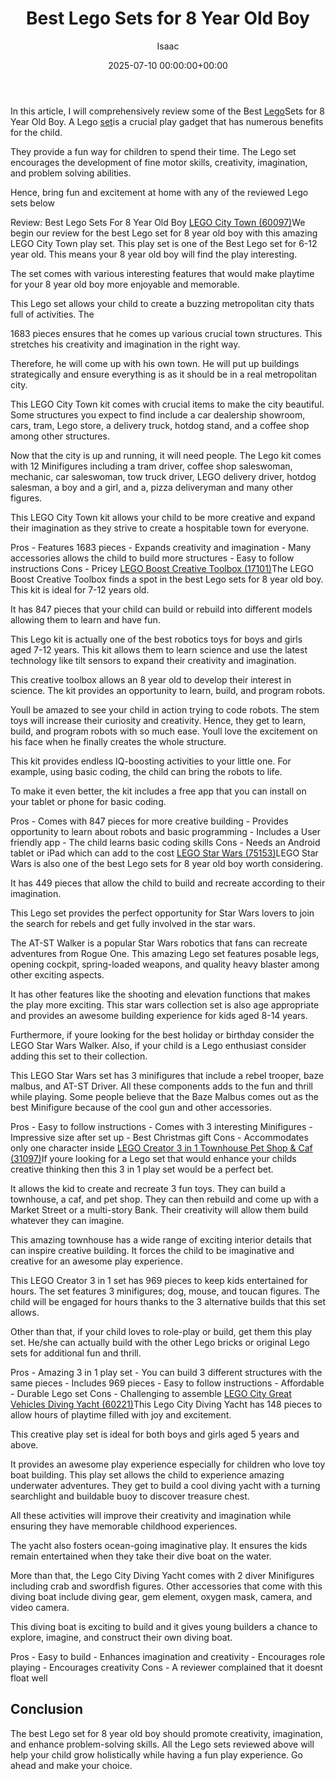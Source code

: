 ﻿---
title: Best Lego Sets for 8 Year Old Boy
description: In this article, I will comprehensively review some of the Best Lego Sets for 8 Year Old Boy. A Lego set is a crucial play gadget that has numerous benefits...
slug: /best-lego-sets-for-8-year-old-boy/
date: 2025-07-10 00:00:00+00:00
lastmod: 2025-07-10 00:00:00+03:00
author: Isaac
categories:

- Guide
tags:

- guide

- lego

- set
layout: post
---

In this article, I will comprehensively review some of the Best [Lego](https://pestpolicy.com/best-lego-set-for-11-year-old-boy/)Sets for 8 Year Old Boy. A Lego [set](https://pestpolicy.com/best-lego-sets-for-9-year-old-boy/)is a crucial play gadget that has numerous benefits for the child.

They provide a fun way for children to spend their time. The Lego set encourages the development of fine motor skills, creativity, imagination, and problem solving abilities.

Hence, bring fun and excitement at home with any of the reviewed Lego sets below

Review: Best Lego Sets For 8 Year Old Boy [LEGO City Town (60097)](https://www.amazon.com/dp/B00WI0GEMS/?tag=p-policy-20)We begin our review for the best Lego set for 8 year old boy with this amazing LEGO City Town play set. This play set is one of the Best Lego set for 6-12 year old. This means your 8 year old boy will find the play interesting.

The set comes with various interesting features that would make playtime for your 8 year old boy more enjoyable and memorable.

This Lego set allows your child to create a buzzing metropolitan city thats full of activities. The

1683 pieces ensures that he comes up various crucial town structures. This stretches his creativity and imagination in the right way.

Therefore, he will come up with his own town. He will put up buildings strategically and ensure everything is as it should be in a real metropolitan city.

This LEGO City Town kit comes with crucial items to make the city beautiful. Some structures you expect to find include a car dealership showroom, cars, tram, Lego store, a delivery truck, hotdog stand, and a coffee shop among other structures.

Now that the city is up and running, it will need people. The Lego kit comes with 12 Minifigures including a tram driver, coffee shop saleswoman, mechanic, car saleswoman, tow truck driver, LEGO delivery driver, hotdog salesman, a boy and a girl, and a, pizza deliveryman and many other figures.

This LEGO City Town kit allows your child to be more creative and expand their imagination as they strive to create a hospitable town for everyone.

Pros - Features 1683 pieces - Expands creativity and imagination - Many accessories allows the child to build more structures - Easy to follow instructions Cons - Pricey [LEGO Boost Creative Toolbox (17101)](https://www.amazon.com/dp/B072MK1PDV/?tag=p-policy-20)The LEGO Boost Creative Toolbox finds a spot in the best Lego sets for 8 year old boy. This kit is ideal for 7-12 years old.

It has 847 pieces that your child can build or rebuild into different models allowing them to learn and have fun.

This Lego kit is actually one of the best robotics toys for boys and girls aged 7-12 years. This kit allows them to learn science and use the latest technology like tilt sensors to expand their creativity and imagination.

This creative toolbox allows an 8 year old to develop their interest in science. The kit provides an opportunity to learn, build, and program robots.

Youll be amazed to see your child in action trying to code robots. The stem toys will increase their curiosity and creativity. Hence, they get to learn, build, and program robots with so much ease. Youll love the excitement on his face when he finally creates the whole structure.

This kit provides endless IQ-boosting activities to your little one. For example, using basic coding, the child can bring the robots to life.

To make it even better, the kit includes a free app that you can install on your tablet or phone for basic coding.

Pros - Comes with 847 pieces for more creative building - Provides opportunity to learn about robots and basic programming - Includes a User friendly app - The child learns basic coding skills Cons - Needs an Android tablet or iPad which can add to the cost [LEGO Star Wars (75153)](https://www.amazon.com/dp/B01CVGVB4O/?tag=p-policy-20)LEGO Star Wars is also one of the best Lego sets for 8 year old boy worth considering.

It has 449 pieces that allow the child to build and recreate according to their imagination.

This Lego set provides the perfect opportunity for Star Wars lovers to join the search for rebels and get fully involved in the star wars.

The AT-ST Walker is a popular Star Wars robotics that fans can recreate adventures from Rogue One. This amazing Lego set features posable legs, opening cockpit, spring-loaded weapons, and quality heavy blaster among other exciting aspects.

It has other features like the shooting and elevation functions that makes the play more exciting. This star wars collection set is also age appropriate and provides an awesome building experience for kids aged 8-14 years.

Furthermore, if youre looking for the best holiday or birthday consider the LEGO Star Wars Walker. Also, if your child is a Lego enthusiast consider adding this set to their collection.

This LEGO Star Wars set has 3 minifigures that include a rebel trooper, baze malbus, and AT-ST Driver. All these components adds to the fun and thrill while playing. Some people believe that the Baze Malbus comes out as the best Minifigure because of the cool gun and other accessories.

Pros - Easy to follow instructions - Comes with 3 interesting Minifigures - Impressive size after set up - Best Christmas gift Cons - Accommodates only one character inside [LEGO Creator 3 in 1 Townhouse Pet Shop & Caf (31097)](https://www.amazon.com/dp/B07QQ39VMY/?tag=p-policy-20)If youre looking for a Lego set that would enhance your childs creative thinking then this 3 in 1 play set would be a perfect bet.

It allows the kid to create and recreate 3 fun toys. They can build a townhouse, a caf, and pet shop. They can then rebuild and come up with a Market Street or a multi-story Bank. Their creativity will allow them build whatever they can imagine.

This amazing townhouse has a wide range of exciting interior details that can inspire creative building. It forces the child to be imaginative and creative for an awesome play experience.

This LEGO Creator 3 in 1 set has 969 pieces to keep kids entertained for hours. The set features 3 minifigures; dog, mouse, and toucan figures. The child will be engaged for hours thanks to the 3 alternative builds that this set allows.

Other than that, if your child loves to role-play or build, get them this play set. He/she can actually build with the other Lego bricks or original Lego sets for additional fun and thrill.

Pros - Amazing 3 in 1 play set - You can build 3 different structures with the same pieces - Includes 969 pieces - Easy to follow instructions - Affordable - Durable Lego set Cons - Challenging to assemble [LEGO City Great Vehicles Diving Yacht (60221)](https://www.amazon.com/dp/B07GVYMLWJ/?tag=p-policy-20)This Lego City Diving Yacht has 148 pieces to allow hours of playtime filled with joy and excitement.

This creative play set is ideal for both boys and girls aged 5 years and above.

It provides an awesome play experience especially for children who love toy boat building. This play set allows the child to experience amazing underwater adventures. They get to build a cool diving yacht with a turning searchlight and buildable buoy to discover treasure chest.

All these activities will improve their creativity and imagination while ensuring they have memorable childhood experiences.

The yacht also fosters ocean-going imaginative play. It ensures the kids remain entertained when they take their dive boat on the water.

More than that, the Lego City Diving Yacht comes with 2 diver Minifigures including crab and swordfish figures. Other accessories that come with this diving boat include diving gear, gem element, oxygen mask, camera, and video camera.

This diving boat is exciting to build and it gives young builders a chance to explore, imagine, and construct their own diving boat.

Pros - Easy to build - Enhances imagination and creativity - Encourages role playing - Encourages creativity Cons - A reviewer complained that it doesnt float well

##  Conclusion

The best Lego set for 8 year old boy should promote creativity, imagination, and enhance problem-solving skills. All the Lego sets reviewed above will help your child grow holistically while having a fun play experience. Go ahead and make your choice.
